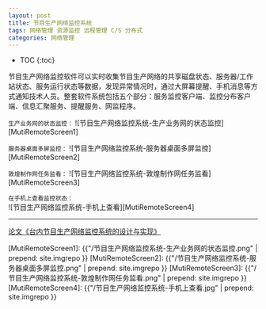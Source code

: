 ```yaml
---
layout: post
title: 节目生产网络监控系统
tags: 网络管理 资源监控 远程管理 C/S 分布式
categories: 网络管理
---
```


* TOC
{:toc}

节目生产网络监控软件可以实时收集节目生产网络的共享磁盘状态、服务器/工作站状态、服务运行状态等数据，发现异常情况时，通过大屏幕提醒、手机消息等方式通知技术人员。整套软件系统包括五个部分：服务监控客户端、监控分布客户端、信息汇聚服务、提醒服务、网监程序。

`生产业务网的状态监控：`
![节目生产网络监控系统-生产业务网的状态监控][MutiRemoteScreen1]

`服务器桌面多屏监控：`
![节目生产网络监控系统-服务器桌面多屏监控][MutiRemoteScreen2]

`敦煌制作网任务监看：`
![节目生产网络监控系统-敦煌制作网任务监看][MutiRemoteScreen3]

`在手机上查看监控状态：`<br/>
![节目生产网络监控系统-手机上查看][MutiRemoteScreen4]

---

[论文《台内节目生产网络监控系统的设计与实现》][论文地址]

[MutiRemoteScreen1]: {{"/节目生产网络监控系统-生产业务网的状态监控.png" | prepend: site.imgrepo }}
[MutiRemoteScreen2]: {{"/节目生产网络监控系统-服务器桌面多屏监控.png" | prepend: site.imgrepo }}
[MutiRemoteScreen3]: {{"/节目生产网络监控系统-敦煌制作网任务监看.png" | prepend: site.imgrepo }}
[MutiRemoteScreen4]: {{"/节目生产网络监控系统-手机上查看.jpg" | prepend: site.imgrepo }}

[论文地址]:https://kns.cnki.net/kcms/detail/detail.aspx?filename=DSZM201901019&dbcode=CJFQ&dbname=CJFD2019&v=nObC302BMhD21XqCtCQ9Stk2bf5wgPBgvJ0kQdhJdu14j5CA2wSagVogRMLoMmDP